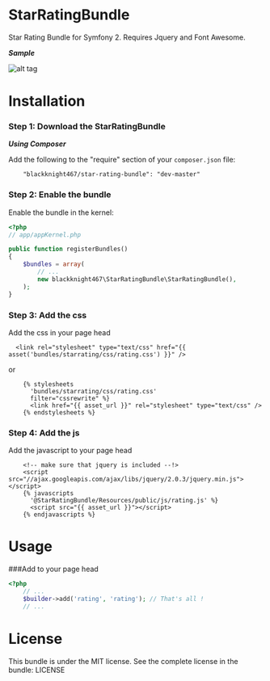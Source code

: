 StarRatingBundle
================

Star Rating Bundle for Symfony 2.  Requires Jquery and Font Awesome.

***Sample***

![alt tag](http://images.trifecktasoftware.com/profile/test/StarRating.png)

Installation
============

### Step 1: Download the StarRatingBundle

***Using Composer***

Add the following to the "require" section of your `composer.json` file:

```
    "blackknight467/star-rating-bundle": "dev-master"
```

### Step 2: Enable the bundle

Enable the bundle in the kernel:

```php
<?php
// app/appKernel.php

public function registerBundles()
{
    $bundles = array(
        // ...
        new blackknight467\StarRatingBundle\StarRatingBundle(),
    );
}
```

### Step 3: Add the css

Add the css in your page head

```
  <link rel="stylesheet" type="text/css" href="{{ asset('bundles/starrating/css/rating.css') }}" />
```

or 

```
	{% stylesheets
      'bundles/starrating/css/rating.css'
      filter="cssrewrite" %}
      <link href="{{ asset_url }}" rel="stylesheet" type="text/css" />
    {% endstylesheets %}
```

### Step 4: Add the js

Add the javascript to your page head

```
    <!-- make sure that jquery is included --!>
    <script src="//ajax.googleapis.com/ajax/libs/jquery/2.0.3/jquery.min.js"></script>
	{% javascripts
      '@StarRatingBundle/Resources/public/js/rating.js' %}
      <script src="{{ asset_url }}"></script>
    {% endjavascripts %}
```

Usage
=====

###Add to your page head

```php
<?php
    // ...
    $builder->add('rating', 'rating'); // That's all !
    // ...
```

License
=======
This bundle is under the MIT license. See the complete license in the bundle:
    LICENSE